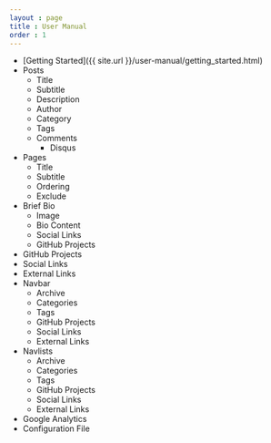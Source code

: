 ```yaml
---
layout : page
title : User Manual
order : 1
---
```


* [Getting Started]({{ site.url }}/user-manual/getting_started.html)
* Posts
  * Title
  * Subtitle
  * Description
  * Author
  * Category
  * Tags
  * Comments
    * Disqus
* Pages
  * Title
  * Subtitle
  * Ordering
  * Exclude
* Brief Bio
  * Image
  * Bio Content
  * Social Links
  * GitHub Projects
* GitHub Projects
* Social Links
* External Links
* Navbar
  * Archive
  * Categories
  * Tags
  * GitHub Projects
  * Social Links
  * External Links
* Navlists
  * Archive
  * Categories
  * Tags
  * GitHub Projects
  * Social Links
  * External Links
* Google Analytics
* Configuration File
